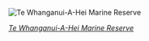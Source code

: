 
![Te Whanganui-A-Hei Marine Reserve](https://upload.wikimedia.org/wikipedia/commons/thumb/0/0b/Cathedral_Cove_06.jpg/525px-Cathedral_Cove_06.jpg)

*[Te Whanganui-A-Hei Marine Reserve](https://wikipedia.org/wiki/File:Cathedral_Cove_06.jpg)*
